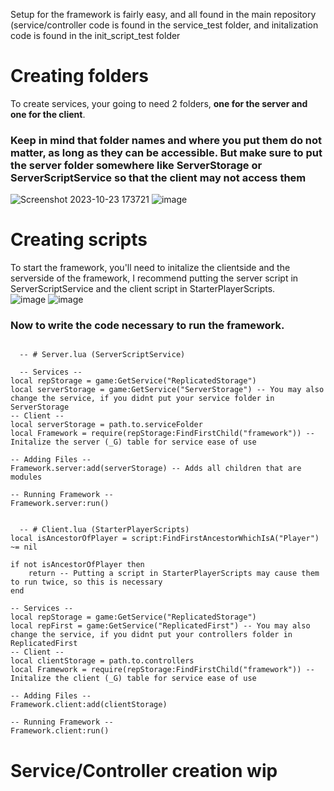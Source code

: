 Setup for the framework is fairly easy, and all found in the main repository (service/controller code is found in the service_test folder, and initalization code is found in the init_script_test folder

# Creating folders
To create services, your going to need 2 folders, **one for the server and one for the client**.
### Keep in mind that folder names and where you put them do not matter, as long as they can be accessible. But make sure to put the server folder somewhere like ServerStorage or ServerScriptService so that the client may not access them
![Screenshot 2023-10-23 173721](https://github.com/god0fsun/framework/assets/148584425/81e0e4a2-274f-4cea-8f48-6c258332f079)
![image](https://github.com/god0fsun/framework/assets/148584425/0f9bae86-2788-4db6-84c3-1a9b194e8691)

# Creating scripts
To start the framework, you'll need to initalize the clientside and the serverside of the framework, I recommend putting the server script in ServerScriptService and the client script in StarterPlayerScripts. </br>
![image](https://github.com/god0fsun/framework/assets/148584425/19771d84-104c-48fb-bd1e-b3fe53ad6d63)
![image](https://github.com/god0fsun/framework/assets/148584425/0abbd0aa-0bfe-4b5e-863f-5bf97e49a253)

### Now to write the code necessary to run the framework.
<pre><code>
  -- # Server.lua (ServerScriptService)

  -- Services --
local repStorage = game:GetService("ReplicatedStorage")
local serverStorage = game:GetService("ServerStorage") -- You may also change the service, if you didnt put your service folder in ServerStorage
-- Client --
local serverStorage = path.to.serviceFolder
local Framework = require(repStorage:FindFirstChild("framework")) -- Initalize the server (_G) table for service ease of use

-- Adding Files --
Framework.server:add(serverStorage) -- Adds all children that are modules

-- Running Framework --
Framework.server:run()
</code></pre>

<pre><code>
  -- # Client.lua (StarterPlayerScripts)
local isAncestorOfPlayer = script:FindFirstAncestorWhichIsA("Player") ~= nil

if not isAncestorOfPlayer then
	return -- Putting a script in StarterPlayerScripts may cause them to run twice, so this is necessary
end

-- Services --
local repStorage = game:GetService("ReplicatedStorage")
local repFirst = game:GetService("ReplicatedFirst") -- You may also change the service, if you didnt put your controllers folder in ReplicatedFirst
-- Client --
local clientStorage = path.to.controllers
local Framework = require(repStorage:FindFirstChild("framework")) -- Initalize the client (_G) table for service ease of use

-- Adding Files --
Framework.client:add(clientStorage)

-- Running Framework --
Framework.client:run()
</code></pre>

# Service/Controller creation wip
